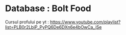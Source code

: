 # Database :  Bolt Food
Cursul profului pe yt : https://www.youtube.com/playlist?list=PLB0r2LbiP_PyPQ6De6DXn6e4bOwCa_jSe
